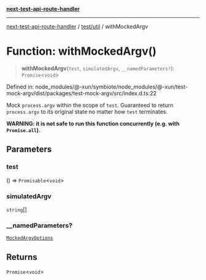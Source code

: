 [**next-test-api-route-handler**](../../../README.md)

***

[next-test-api-route-handler](../../../README.md) / [test/util](../README.md) / withMockedArgv

# Function: withMockedArgv()

> **withMockedArgv**(`test`, `simulatedArgv`, `__namedParameters?`): `Promise`\<`void`\>

Defined in: node\_modules/@-xun/symbiote/node\_modules/@-xun/test-mock-argv/dist/packages/test-mock-argv/src/index.d.ts:22

Mock `process.argv` within the scope of `test`. Guaranteed to return
`process.argv` to its original state no matter how `test` terminates.

**WARNING: it is not safe to run this function concurrently (e.g. with
`Promise.all`).**

## Parameters

### test

() => `Promisable`\<`void`\>

### simulatedArgv

`string`[]

### \_\_namedParameters?

[`MockedArgvOptions`](../type-aliases/MockedArgvOptions.md)

## Returns

`Promise`\<`void`\>
